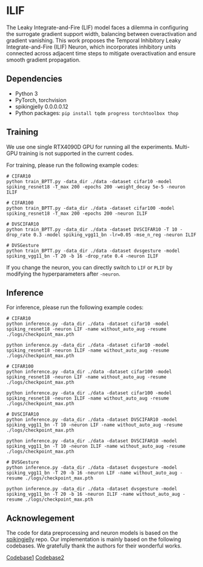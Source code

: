 # ILIF

The Leaky Integrate-and-Fire (LIF) model faces a dilemma in configuring the surrogate gradient support width, balancing between overactivation and gradient vanishing. This work proposes the Temporal Inhibitory Leaky Integrate-and-Fire (ILIF) Neuron, which incorporates inhibitory units connected across adjacent time steps to mitigate overactivation and ensure smooth gradient propagation.


## Dependencies
- Python 3
- PyTorch, torchvision
- spikingjelly 0.0.0.0.12
- Python packages: `pip install tqdm progress torchtoolbox thop`


## Training
We use one single RTX4090D GPU for running all the experiments. Multi-GPU training is not supported in the current codes.

For training, please run the following example codes:

    # CIFAR10
    python train_BPTT.py -data_dir ./data -dataset cifar10 -model spiking_resnet18 -T_max 200 -epochs 200 -weight_decay 5e-5 -neuron ILIF
    
    # CIFAR100
    python train_BPTT.py -data_dir ./data -dataset cifar100 -model spiking_resnet18 -T_max 200 -epochs 200 -neuron ILIF
       
    # DVSCIFAR10
    python train_BPTT.py -data_dir ./data -dataset DVSCIFAR10 -T 10 -drop_rate 0.3 -model spiking_vgg11_bn -lr=0.05 -mse_n_reg -neuron ILIF
    
    # DVSGesture
    python train_BPTT.py -data_dir ./data -dataset dvsgesture -model spiking_vgg11_bn -T 20 -b 16 -drop_rate 0.4 -neuron ILIF

If you change the neuron, you can directly switch to ``LIF`` or ``PLIF`` by modifying the hyperparameters after ``-neuron``.

## Inference
For inference, please run the following example codes:

    # CIFAR10
    python inference.py -data_dir ./data -dataset cifar10 -model spiking_resnet18 -neuron LIF -name without_auto_aug -resume ./logs/checkpoint_max.pth
    
    python inference.py -data_dir ./data -dataset cifar10 -model spiking_resnet18 -neuron ILIF -name without_auto_aug -resume ./logs/checkpoint_max.pth
    
    # CIFAR100
    python inference.py -data_dir ./data -dataset cifar100 -model spiking_resnet18 -neuron LIF -name without_auto_aug -resume ./logs/checkpoint_max.pth
    
    python inference.py -data_dir ./data -dataset cifar100 -model spiking_resnet18 -neuron ILIF -name without_auto_aug -resume ./logs/checkpoint_max.pth
    
    # DVSCIFAR10
    python inference.py -data_dir ./data -dataset DVSCIFAR10 -model spiking_vgg11_bn -T 10 -neuron LIF -name without_auto_aug -resume ./logs/checkpoint_max.pth
    
    python inference.py -data_dir ./data -dataset DVSCIFAR10 -model spiking_vgg11_bn -T 10 -neuron ILIF -name without_auto_aug -resume ./logs/checkpoint_max.pth
    
    # DVSGesture
    python inference.py -data_dir ./data -dataset dvsgesture -model spiking_vgg11_bn -T 20 -b 16 -neuron LIF -name without_auto_aug -resume ./logs/checkpoint_max.pth
    
    python inference.py -data_dir ./data -dataset dvsgesture -model spiking_vgg11_bn -T 20 -b 16 -neuron ILIF -name without_auto_aug -resume ./logs/checkpoint_max.pth

## Acknowlegement
The code for data preprocessing and neuron models is based on the [spikingjelly](https://github.com/fangwei123456/spikingjelly) repo. Our implementation is mainly based on the following codebases. We gratefully thank the authors for their wonderful works.

[Codebase1](https://github.com/qymeng94/SLTT) [Codebase2](https://github.com/HuuYuLong/Complementary-LIF)
